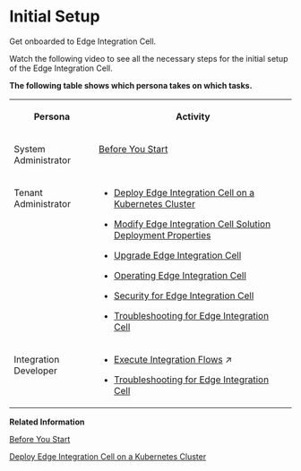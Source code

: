 <!-- loio64ac76194462444b8b652d90fd87b1e7 -->

# Initial Setup

Get onboarded to Edge Integration Cell.

Watch the following video to see all the necessary steps for the initial setup of the Edge Integration Cell.



**The following table shows which persona takes on which tasks.**


<table>
<tr>
<th valign="top">

Persona

</th>
<th valign="top">

Activity

</th>
</tr>
<tr>
<td valign="top">

System Administrator

</td>
<td valign="top">

[Before You Start](before-you-start-1d116bd.md)

</td>
</tr>
<tr>
<td valign="top">

Tenant Administrator

</td>
<td valign="top">

-   [Deploy Edge Integration Cell on a Kubernetes Cluster](deploy-edge-integration-cell-on-a-kubernetes-cluster-e1d44b6.md)

-   [Modify Edge Integration Cell Solution Deployment Properties](modify-edge-integration-cell-solution-deployment-properties-6a060ff.md)

-   [Upgrade Edge Integration Cell](upgrade-edge-integration-cell-27c3926.md)

-   [Operating Edge Integration Cell](operating-edge-integration-cell-2af17b8.md)

-   [Security for Edge Integration Cell](60-Security/security-for-edge-integration-cell-b9871b2.md)

-   [Troubleshooting for Edge Integration Cell](troubleshooting-for-edge-integration-cell-816d9e4.md)




</td>
</tr>
<tr>
<td valign="top">

Integration Developer

</td>
<td valign="top">

-   [Execute Integration Flows](https://help.sap.com/viewer/e6328529a26a42eda09edadf8c28725d/CLOUD/en-US/ed08d36c4d2549e2bcdc4e81a9407d77.html "Execute integration flows in your own on-premise runtime location.") :arrow_upper_right:

-   [Troubleshooting for Edge Integration Cell](troubleshooting-for-edge-integration-cell-816d9e4.md)




</td>
</tr>
</table>

**Related Information**  


[Before You Start](before-you-start-1d116bd.md "")

[Deploy Edge Integration Cell on a Kubernetes Cluster](deploy-edge-integration-cell-on-a-kubernetes-cluster-e1d44b6.md "")

